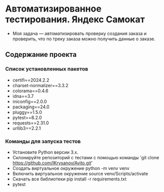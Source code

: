 ﻿# Автоматизированное тестирования. Яндекс Самокат
- Моя задача — автоматизировать проверку создания заказа и проверить, что по треку заказа можно получить данные о заказе.
## Содержание проекта
### Список установленных пакетов
- certifi==2024.2.2
- charset-normalizer==3.3.2
- colorama==0.4.6
- idna==3.7
- iniconfig==2.0.0
- packaging==24.0
- pluggy==1.5.0
- pytest==8.2.0
- requests==2.31.0
- urllib3==2.2.1

### Команды для запуска тестов
- Установите Python версии 3.x.
- Склонируйте репозиторий с тестами с помощью команды 'git clone https://github.com/IKrysanov/Avito.git'
- Создать виртуальное окружение python -m venv venv
- Включить виртуальное окружение source venv/Scripts/activate
- Скачать все библиотеки pip install -r requirements.txt
- pytest
